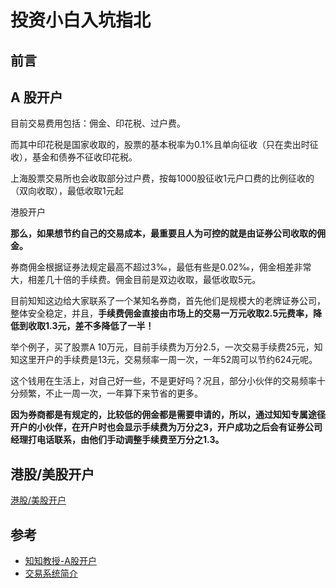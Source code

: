 投资小白入坑指北
====================
## 前言





## A 股开户

目前交易费用包括：佣金、印花税、过户费。

而其中印花税是国家收取的，股票的基本税率为0.1%且单向征收（只在卖出时征收），基金和债券不征收印花税。

上海股票交易所也会收取部分过户费，按每1000股征收1元户口费的比例征收的（双向收取），最低收取1元起

港股开户

**那么，如果想节约自己的交易成本，最重要且人为可控的就是由证券公司收取的佣金。**

券商佣金根据证券法规定最高不超过3‰，最低有些是0.02‰，佣金相差非常大，相差几十倍的手续费。佣金目前是双边收取，最低收取5元。

目前知知这边给大家联系了一个某知名券商，首先他们是规模大的老牌证券公司，整体安全稳定，并且，**手续费佣金直接由市场上的交易一万元收取2.5元费率，降低到收取1.3元，差不多降低了一半！**

举个例子，买了股票A 10万元，目前手续费为万分2.5，一次交易手续费25元，知知这里开户的手续费是13元，交易频率一周一次，一年52周可以节约624元呢。

这个钱用在生活上，对自己好一些，不是更好吗？况且，部分小伙伴的交易频率十分频繁，不止一周一次，一年算下来节省的更多。

**因为券商都是有规定的，比较低的佣金都是需要申请的，所以，通过知知专属途径开户的小伙伴，在开户时也会显示手续费为万分之3，开户成功之后会有证券公司经理打电话联系，由他们手动调整手续费至万分之1.3。**

 

## 港股/美股开户

[港股/美股开户](https://mp.weixin.qq.com/s/UANJ4KdM1rba_ENiMVqRKg)





## 参考 
- [知知教授-A股开户](https://mp.weixin.qq.com/s/vapyKhMV6fQKRBmdn-EGjQ)
- [交易系统简介](https://blog.51cto.com/9291927/2536010)

